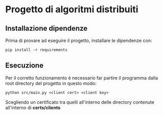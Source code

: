 # Progetto di algoritmi distribuiti

## Installazione dipendenze
Prima di provare ad eseguire il progetto, installare le dipendenze con: 
```shell
pip install -r requirements
```

## Esecuzione
Per il corretto funzionamento è necessario far partire il programma dalla root directory del progetto in questo modo: 
```shell
python src/main.py <client cert> <client key>
```
Scegliendo un certificato tra quelli all'interno delle directory contenute all'interno di **certs/clients**
